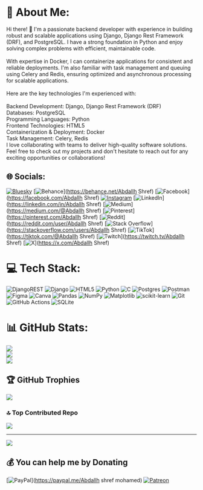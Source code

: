 # 💫 About Me:
Hi there! 👋 I'm a passionate backend developer with experience in building robust and scalable applications using Django, Django Rest Framework (DRF), and PostgreSQL. I have a strong foundation in Python and enjoy solving complex problems with efficient, maintainable code.<br><br>With expertise in Docker, I can containerize applications for consistent and reliable deployments. I'm also familiar with task management and queuing using Celery and Redis, ensuring optimized and asynchronous processing for scalable applications.<br><br>Here are the key technologies I'm experienced with:<br><br>Backend Development: Django, Django Rest Framework (DRF)<br>Databases: PostgreSQL<br>Programming Languages: Python<br>Frontend Technologies: HTML5<br>Containerization & Deployment: Docker<br>Task Management: Celery, Redis<br>I love collaborating with teams to deliver high-quality software solutions. Feel free to check out my projects and don't hesitate to reach out for any exciting opportunities or collaborations!


## 🌐 Socials:
[![Bluesky](https://img.shields.io/badge/bluesky-0285FF?style=for-the-badge&logo=bluesky&logoColor=%23FFFFFF)](https://bsky.app/profile/Abdallhshref) [![Behance](https://img.shields.io/badge/Behance-1769ff?logo=behance&logoColor=white)](https://behance.net/Abdallh Shref) [![Facebook](https://img.shields.io/badge/Facebook-%231877F2.svg?logo=Facebook&logoColor=white)](https://facebook.com/Abdallh Shref) [![Instagram](https://img.shields.io/badge/Instagram-%23E4405F.svg?logo=Instagram&logoColor=white)](https://instagram.com/Abdallh_Shref) [![LinkedIn](https://img.shields.io/badge/LinkedIn-%230077B5.svg?logo=linkedin&logoColor=white)](https://linkedin.com/in/Abdallh Shref) [![Medium](https://img.shields.io/badge/Medium-12100E?logo=medium&logoColor=white)](https://medium.com/@Abdallh Shref) [![Pinterest](https://img.shields.io/badge/Pinterest-%23E60023.svg?logo=Pinterest&logoColor=white)](https://pinterest.com/Abdallh Shref) [![Reddit](https://img.shields.io/badge/Reddit-%23FF4500.svg?logo=Reddit&logoColor=white)](https://reddit.com/user/Abdallh Shref) [![Stack Overflow](https://img.shields.io/badge/-Stackoverflow-FE7A16?logo=stack-overflow&logoColor=white)](https://stackoverflow.com/users/Abdallh Shref) [![TikTok](https://img.shields.io/badge/TikTok-%23000000.svg?logo=TikTok&logoColor=white)](https://tiktok.com/@Abdallh Shref) [![Twitch](https://img.shields.io/badge/Twitch-%239146FF.svg?logo=Twitch&logoColor=white)](https://twitch.tv/Abdallh Shref) [![X](https://img.shields.io/badge/X-black.svg?logo=X&logoColor=white)](https://x.com/Abdallh Shref) 

# 💻 Tech Stack:
![DjangoREST](https://img.shields.io/badge/DJANGO-REST-ff1709?style=for-the-badge&logo=django&logoColor=white&color=ff1709&labelColor=gray) ![Django](https://img.shields.io/badge/django-%23092E20.svg?style=for-the-badge&logo=django&logoColor=white) ![HTML5](https://img.shields.io/badge/html5-%23E34F26.svg?style=for-the-badge&logo=html5&logoColor=white) ![Python](https://img.shields.io/badge/python-3670A0?style=for-the-badge&logo=python&logoColor=ffdd54) ![C](https://img.shields.io/badge/c-%2300599C.svg?style=for-the-badge&logo=c&logoColor=white) ![Postgres](https://img.shields.io/badge/postgres-%23316192.svg?style=for-the-badge&logo=postgresql&logoColor=white) ![Postman](https://img.shields.io/badge/Postman-FF6C37?style=for-the-badge&logo=postman&logoColor=white) ![Figma](https://img.shields.io/badge/figma-%23F24E1E.svg?style=for-the-badge&logo=figma&logoColor=white) ![Canva](https://img.shields.io/badge/Canva-%2300C4CC.svg?style=for-the-badge&logo=Canva&logoColor=white) ![Pandas](https://img.shields.io/badge/pandas-%23150458.svg?style=for-the-badge&logo=pandas&logoColor=white) ![NumPy](https://img.shields.io/badge/numpy-%23013243.svg?style=for-the-badge&logo=numpy&logoColor=white) ![Matplotlib](https://img.shields.io/badge/Matplotlib-%23ffffff.svg?style=for-the-badge&logo=Matplotlib&logoColor=black) ![scikit-learn](https://img.shields.io/badge/scikit--learn-%23F7931E.svg?style=for-the-badge&logo=scikit-learn&logoColor=white) ![Git](https://img.shields.io/badge/git-%23F05033.svg?style=for-the-badge&logo=git&logoColor=white) ![GitHub Actions](https://img.shields.io/badge/github%20actions-%232671E5.svg?style=for-the-badge&logo=githubactions&logoColor=white) ![SQLite](https://img.shields.io/badge/sqlite-%2307405e.svg?style=for-the-badge&logo=sqlite&logoColor=white)
# 📊 GitHub Stats:
![](https://github-readme-stats.vercel.app/api?username=ABDALLH20&theme=transparent&hide_border=false&include_all_commits=true&count_private=true)<br/>
![](https://github-readme-streak-stats.herokuapp.com/?user=ABDALLH20&theme=transparent&hide_border=false)<br/>
![](https://github-readme-stats.vercel.app/api/top-langs/?username=ABDALLH20&theme=transparent&hide_border=false&include_all_commits=true&count_private=true&layout=compact)

## 🏆 GitHub Trophies
![](https://github-profile-trophy.vercel.app/?username=ABDALLH20&theme=date_night&no-frame=false&no-bg=false&margin-w=4)

### 🔝 Top Contributed Repo
![](https://github-contributor-stats.vercel.app/api?username=ABDALLH20&limit=5&theme=graywhite&combine_all_yearly_contributions=true)

---
[![](https://visitcount.itsvg.in/api?id=ABDALLH20&icon=3&color=6)](https://visitcount.itsvg.in)

  ## 💰 You can help me by Donating
  [![PayPal](https://img.shields.io/badge/PayPal-00457C?style=for-the-badge&logo=paypal&logoColor=white)](https://paypal.me/Abdallh shref mohamed) [![Patreon](https://img.shields.io/badge/Patreon-F96854?style=for-the-badge&logo=patreon&logoColor=white)](https://patreon.com/Abdallhshref) 

  
<!-- Proudly created with GPRM ( https://gprm.itsvg.in ) -->
